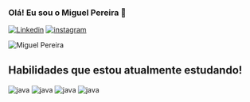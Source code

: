 ### Olá! Eu sou o Miguel Pereira 👋


[![Linkedin](https://img.shields.io/badge/LinkedIn-0077B5?style=for-the-badge&logo=linkedin&logoColor=white)](https://linkedin.com/in/miguel-pereira-86b71a143)
[![instagram](https://img.shields.io/badge/Instagram-E4405F?style=for-the-badge&logo=instagram&logoColor=white)](https://www.instagram.com/miguel_triplox/)

![Miguel Pereira](https://github-readme-stats.vercel.app/api?username=Miguel-ADS-86&show_icons=true&theme=tokyonight)

## Habilidades que estou atualmente estudando!

<div style="display: inline_block">
<img align="center" alt="java" src="https://img.shields.io/badge/Java-ED8B00?style=for-the-badge&logo=java&logoColor=white" />
<img align="center" alt="java" src="https://img.shields.io/badge/HTML5-E34F26?style=for-the-badge&logo=html5&logoColor=white" />
<img align="center" alt="java" src="https://img.shields.io/badge/CSS3-1572B6?style=for-the-badge&logo=css3&logoColor=white" />
 <img align="center" alt="java" src="https://img.shields.io/badge/Microsoft%20SQL%20Server-CC2927?style=for-the-badge&logo=microsoft%20sql%20server&logoColor=white" />
</div>

  


